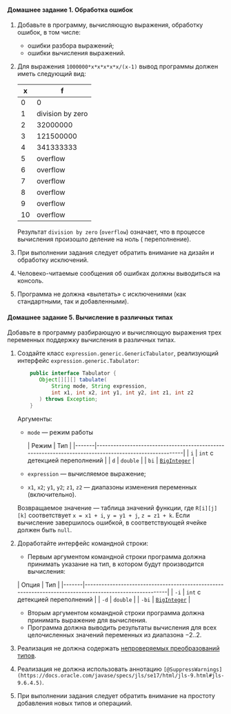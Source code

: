 #### Домашнее задание 1. Обработка ошибок

1. Добавьте в программу, вычисляющую выражения, обработку ошибок, в том числе:
    * ошибки разбора выражений;
    * ошибки вычисления выражений.
2. Для выражения `1000000*x*x*x*x*x/(x-1)` вывод программы должен иметь следующий вид:

   | x   | f                |
   |-----|------------------|
   | 0   | 0                |
   | 1   | division by zero |
   | 2   | 32000000         |
   | 3   | 121500000        |
   | 4   | 341333333        |
   | 5   | overflow         |
   | 6   | overflow         |
   | 7   | overflow         |
   | 8   | overflow         |
   | 9   | overflow         |
   | 10  | overflow         |
   
   Результат `division by zero` (`overflow`) означает, что в процессе вычисления произошло деление на ноль (
   переполнение).

3. При выполнении задания следует обратить внимание на дизайн и обработку исключений.
4. Человеко-читаемые сообщения об ошибках должны выводиться на консоль.
5. Программа не должна «вылетать» с исключениями (как стандартными, так и добавленными).

#### Домашнее задание 5. Вычисление в различных типах

Добавьте в программу разбирающую и вычисляющую выражения трех переменных поддержку вычисления в различных типах.

1. Создайте класс `expression.generic.GenericTabulator`, реализующий интерфейс `expression.generic.Tabulator`:

    ```Java
        public interface Tabulator {
           Object[][][] tabulate(
               String mode, String expression, 
               int x1, int x2, int y1, int y2, int z1, int z2
           ) throws Exception;
        }
   ```

   Аргументы:
    * `mode` — режим работы

      | Режим | Тип                                                                                                  |
                 |-------|------------------------------------------------------------------------------------------------------|
      | `i`   | `int` с детекцией переполнений                                                                       |
      | `d`   | `double`                                                                                             |
      | `bi`  | [`BigInteger`](https://docs.oracle.com/en/java/javase/17/docs/api/java.base/java/math/BigInteger.html) |

    * `expression` — вычисляемое выражение;
    * `x1`, `x2`; `y1`, `y2`; `z1`, `z2` — диапазоны изменения переменных (включительно).

   Возвращаемое значение — таблица значений функции, где `R[i][j][k]`
   соответствует `x = x1 + i`, `y = y1 + j`, `z = z1 + k`. Если вычисление завершилось ошибкой, в соответствующей ячейке
   должен быть `null`.

2. Доработайте интерфейс командной строки:
    * Первым аргументом командной строки программа должна принимать указание на тип, в котором будут производится
      вычисления:

   | Опция | Тип                                                                                                    |
         |-------|--------------------------------------------------------------------------------------------------------|
   | `-i`  | `int` с детекцией переполнений                                                                         |
   | `-d`  | `double`                                                                                               |
   | `-bi` | [`BigInteger`](https://docs.oracle.com/en/java/javase/17/docs/api/java.base/java/math/BigInteger.html) |

    * Вторым аргументом командной строки программа должна принимать выражение для вычисления.
    * Программа должна выводить результаты вычисления для всех целочисленных значений переменных из диапазона −2..2.

3. Реализация не должна
   содержать [непроверяемых преобразований типов](https://docs.oracle.com/javase/specs/jls/se17/html/jls-5.html#jls-5.1.9).
4. Реализация не должна использовать
   аннотацию `[@SuppressWarnings](https://docs.oracle.com/javase/specs/jls/se17/html/jls-9.html#jls-9.6.4.5)`.
5. При выполнении задания следует обратить внимание на простоту добавления новых типов и операциий.